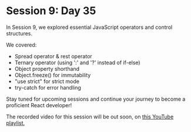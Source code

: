
# Session 9: Day 35
In Session 9, we explored essential JavaScript operators and control structures. 

We covered:

- Spread operator & rest operator
- Ternary operator (using ':' and '?' instead of if-else)
- Object property shorthand
- Object.freeze() for immutability
- "use strict" for strict mode
- try-catch for error handling

Stay tuned for upcoming sessions and continue your journey to become a proficient React developer!

The recorded video for this session will be out soon, on [this YouTube playlist.](https://www.youtube.com/playlist?list=PLU10dryLOLEGEnWCZgG87VkvAi-fPaDfE)
